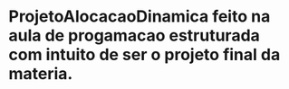 # ProjetoAlocacaoDinamica feito na aula de progamacao estruturada com intuito de ser o projeto final da materia.
